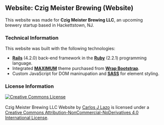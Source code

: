 ## Website: Czig Meister Brewing (Website)

This website was made for **Czig Meister Brewing LLC**, an upcoming brewery startup based in Hackettstown, NJ.

### Technical Information

This website was built with the following technologies:

- **[Rails](http://rubyonrails.org/)** (4.2.0) back-end framework in the **[Ruby](www.ruby.org)** (2.2.1) programming language.
- Integrated **[MAXIMUM](https://wrapbootstrap.com/theme/maximum-all-in-one-theme-WB0KXJ1T2)** theme purchased from **[Wrap Bootstrap](http://wrapbootstrap.com)**.
- Custom JavaScript for DOM maninupation and **[SASS](http://sass-lang.com/)** for element styling.

### License Information

<a rel="license" href="http://creativecommons.org/licenses/by-nc-nd/4.0/deed.en_US"><img alt="Creative Commons License" style="border-width:0" src="http://i.creativecommons.org/l/by-nc-nd/4.0/88x31.png" /></a><br /><br /><span xmlns:dct="http://purl.org/dc/terms/" property="dct:title">Czig Meister Brewing LLC Website</span> by <a xmlns:cc="http://creativecommons.org/ns#" href="https://github.com/CarlosPlusPlus/web-Flow" property="cc:attributionName" rel="cc:attributionURL">Carlos J Lazo</a> is licensed under a <a rel="license" href="http://creativecommons.org/licenses/by-nc-nd/4.0/deed.en_US">Creative Commons Attribution-NonCommercial-NoDerivatives 4.0 International License</a>.
